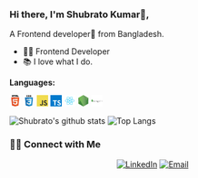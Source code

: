### Hi there, I'm Shubrato Kumar👦,
A Frontend developer🎯 from Bangladesh.
- 👨‍💻 Frontend Developer 
- 📚 I love what I do.


**Languages:**  

<code><img height="20" src="https://raw.githubusercontent.com/github/explore/80688e429a7d4ef2fca1e82350fe8e3517d3494d/topics/html/html.png"></code>
<code><img height="20" src="https://raw.githubusercontent.com/github/explore/80688e429a7d4ef2fca1e82350fe8e3517d3494d/topics/css/css.png"></code>
<code><img height="20" src="https://raw.githubusercontent.com/github/explore/80688e429a7d4ef2fca1e82350fe8e3517d3494d/topics/javascript/javascript.png"></code>
<code><img height="20" src="https://raw.githubusercontent.com/github/explore/80688e429a7d4ef2fca1e82350fe8e3517d3494d/topics/typescript/typescript.png"></code>
<code><img height="20" src="https://raw.githubusercontent.com/github/explore/80688e429a7d4ef2fca1e82350fe8e3517d3494d/topics/react/react.png"></code>
<code><img height="20" src="https://raw.githubusercontent.com/github/explore/80688e429a7d4ef2fca1e82350fe8e3517d3494d/topics/nodejs/nodejs.png"></code>
<code><img height="20" src="https://raw.githubusercontent.com/github/explore/80688e429a7d4ef2fca1e82350fe8e3517d3494d/topics/mongodb/mongodb.png"></code>

![Shubrato's github stats](https://github-readme-stats.vercel.app/api?username=Shubratokumar&theme=tokyonight&show_icons=true&hide=["issues"])
![Top Langs](https://github-readme-stats.vercel.app/api/top-langs/?username=Shubratokumar&theme=tokyonight&layout=compact)


<h3> 🤝🏻 Connect with Me </h3>

<p align="center">
 <!-- <a href="https://shubrato-portfolio.web.app/"><img alt="Portfolio-Website" src="https://img.shields.io/badge/Portfolio-Website-https://shubrato-portfolio.web.app/-blue?style=flat-square&logo=google-chrome"></a> -->
<a href="https://www.linkedin.com/in/shubrato-kumar-a381511a4/"><img alt="LinkedIn" src="https://img.shields.io/badge/LinkedIn-Shubrato%20Kumar-blue?style=flat-square&logo=linkedin"></a>
<a href="mailto:shubratokumargharami920@gmail.com"><img alt="Email" src="https://img.shields.io/badge/Email-shubratokumargharami920@gmail.com-blue?style=flat-square&logo=gmail"></a>
</p>

 <!--⭐️ From [Shubrato Kumar](https://github.com/Shubratokumar)-->
 
<!--
**Shubratokumar/Shubratokumar** is a ✨ _special_ ✨ repository because its `README.md` (this file) appears on your GitHub profile.

Here are some ideas to get you started:

- 🔭 I’m currently working on ...
- 🌱 I’m currently learning ...
- 👯 I’m looking to collaborate on ...
- 🤔 I’m looking for help with ...
- 💬 Ask me about ...
- 📫 How to reach me: ...
- 😄 Pronouns: ...
- ⚡ Fun fact: ...
-->
